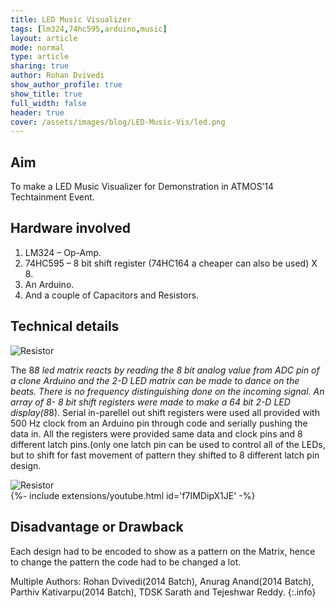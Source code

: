```yaml
---
title: LED Music Visualizer 
tags: [lm324,74hc595,arduino,music]
layout: article
mode: normal
type: article
sharing: true
author: Rohan Dvivedi
show_author_profile: true
show_title: true
full_width: false
header: true
cover: /assets/images/blog/LED-Music-Vis/led.png
---
```


## Aim
To make a LED Music Visualizer for Demonstration in ATMOS’14 Techtainment Event.
<!--more-->
## Hardware involved
1. LM324 – Op-Amp.
2. 74HC595 – 8 bit shift register (74HC164 a cheaper can also be used) X 8.
3. An Arduino.
4. And a couple of Capacitors and Resistors.

## Technical details
<img src="{{site.baseurl}}/assets/images/blog/LED-Music-Vis/led.png" alt="Resistor" width=auto height=auto>

The 8*8 led matrix reacts by reading the 8 bit analog value from ADC pin of a clone Arduino and the 2-D LED matrix can be made to dance on the beats. There is no frequency distinguishing done on the incoming signal.
An array of 8- 8 bit shift registers were made to make a 64 bit 2-D LED display(8*8). Serial in-parellel out shift registers were used all provided with 500 Hz clock from an Arduino pin through code and serially pushing the data in.
All the registers were provided same data and clock pins and 8 different latch pins.(only one latch pin can be used to control all of the LEDs, but to shift for fast movement of pattern they shifted to 8 different latch pin design.

<img src="{{site.baseurl}}/assets/images/blog/LED-Music-Vis/circuit.png" alt="Resistor" width=auto height=auto>


<div>{%- include extensions/youtube.html id='f7IMDipX1JE' -%}</div>


## Disadvantage or Drawback
Each design had to be encoded to show as a pattern on the Matrix, hence to change the pattern the code had to be changed a lot.


Multiple Authors: Rohan Dvivedi(2014 Batch), Anurag Anand(2014 Batch), Parthiv Kativarpu(2014 Batch), TDSK Sarath and Tejeshwar Reddy.
{:.info}